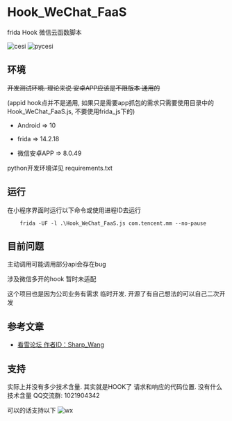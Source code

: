 # Hook_WeChat_FaaS
frida Hook 微信云函数脚本

![cesi](https://github.com/user-attachments/assets/99219d31-882f-4948-b124-09f7266c877c)
![pycesi](https://github.com/user-attachments/assets/2be95b69-2773-4165-a8c9-8b2cc23b32e6)


## 环境

~~开发测试环境. 理论来说 安卓APP应该是不限版本 通用的~~

(appid hook点并不是通用, 如果只是需要app抓包的需求只需要使用目录中的 Hook_WeChat_FaaS.js, 不要使用frida_js下的)

 - Android => 10

- frida => 14.2.18

- 微信安卓APP => 8.0.49

python开发环境详见 requirements.txt


## 运行


在小程序界面时运行以下命令或使用进程ID去运行
```
    frida -UF -l .\Hook_WeChat_FaaS.js com.tencent.mm --no-pause
```

## 目前问题

主动调用可能调用部分api会存在bug
  
涉及微信多开的hook 暂时未适配
  
这个项目也是因为公司业务有需求 临时开发. 开源了有自己想法的可以自己二次开发


## 参考文章

 - [看雪论坛 作者ID：Sharp_Wang](https://mp.weixin.qq.com/s/7yZzf4V-2fcn-jRwm4uO-w)

## 支持

实际上并没有多少技术含量. 其实就是HOOK了 请求和响应的代码位置. 没有什么技术含量
QQ交流群: 1021904342

可以的话支持以下
![wx](https://github.com/user-attachments/assets/a662b13e-d7b7-4130-b35b-cc1286e182b6)

